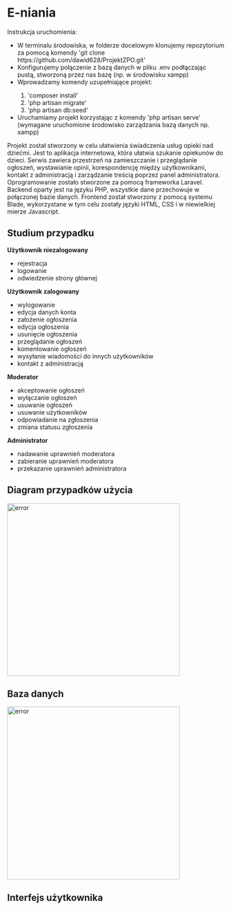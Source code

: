 # E-niania

<p>Instrukcja uruchomienia:</p>
<ul>
    <li>W terminalu środowiska, w folderze docelowym klonujemy repozytorium za pomocą komendy 'git clone https://github.com/dawid628/ProjektZPO.git'</li>
    <li>Konfigurujemy połączenie z bazą danych w pliku .env podłączając pustą, stworzoną przez nas bazę (np. w środowisku xampp)</li>
    <li>Wprowadzamy komendy uzupełniające projekt:</li>
    <ol>
        <li>'composer install'</li>
        <li>'php artisan migrate'</li>
    <li>'php artisan db:seed'</li>
    </ol>
    <li>Uruchamiamy projekt korzystając z komendy 'php artisan serve' (wymagane uruchomione środowisko zarządzania bazą danych np. xampp)</li>
</ul>

Projekt został stworzony w celu ułatwienia świadczenia usług opieki nad dziećmi. Jest to aplikacja internetowa, która ułatwia szukanie opiekunów do dzieci. Serwis zawiera przestrzeń na zamieszczanie i przeglądanie ogłoszeń, wystawianie opinii, korespondencję między użytkownikami, kontakt z administracją i zarządzanie treścią poprzez panel administratora.
Oprogramowanie zostało stworzone za pomocą frameworka Laravel. Backend oparty jest na języku PHP, wszystkie dane przechowuje w połączonej bazie danych. Frontend został stworzony z pomocą systemu Blade, wykorzystane w tym celu zostały języki HTML, CSS i w niewielkiej mierze Javascript.

## Studium przypadku
<b>Użytkownik niezalogowany</b>
<ul>
	<li>rejestracja</li>
	<li>logowanie</li>
	<li>odwiedzenie strony głównej</li>
</ul>
<b>Użytkownik zalogowany</b>
<ul>
	<li>wylogowanie</li>
	<li>edycja danych konta</li>
	<li>założenie ogłoszenia</li>
	<li>edycja ogłoszenia</li>
	<li>usunięcie ogłoszenia</li>
	<li>przeglądanie ogłoszeń</li>
	<li>komentowanie ogłoszeń</li>
	<li>wysyłanie wiadomości do innych użytkowników</li>
	<li>kontakt z administracją</li>
</ul>
<b>Moderator</b>
<ul>
	<li>akceptowanie ogłoszeń</li>
	<li>wyłączanie ogłoszeń</li>
	<li>usuwanie ogłoszeń</li>
	<li>usuwanie użytkowników</li>
	<li>odpowiadanie na zgłoszenia</li>
	<li>zmiana statusu zgłoszenia</li>
</ul>
<b>Administrator</b>
<ul>
	<li>nadawanie uprawnień moderatora</li>
	<li>zabieranie uprawnień moderatora</li>
	<li>przekazanie uprawnień administratora</li>
</ul>

## Diagram przypadków użycia
<img src="/dpu.png"  width="400" height="400" alt="error" />

## Baza danych
<img src="/bazdanych.png"  width="400" height="400" alt="error" />

## Interfejs użytkownika
